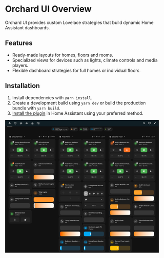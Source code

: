 # Orchard UI Overview

Orchard UI provides custom Lovelace strategies that build dynamic Home Assistant dashboards.

## Features
- Ready-made layouts for homes, floors and rooms.
- Specialized views for devices such as lights, climate controls and media players.
- Flexible dashboard strategies for full homes or individual floors.

## Installation
1. Install dependencies with `yarn install`.
2. Create a development build using `yarn dev` or build the production bundle with `yarn build`.
3. [Install the plugin](./README.md#installing-in-home-assistant) in Home Assistant using your preferred method.

![Home Dashboard Screenshot](./public/screenshot-home.png)
